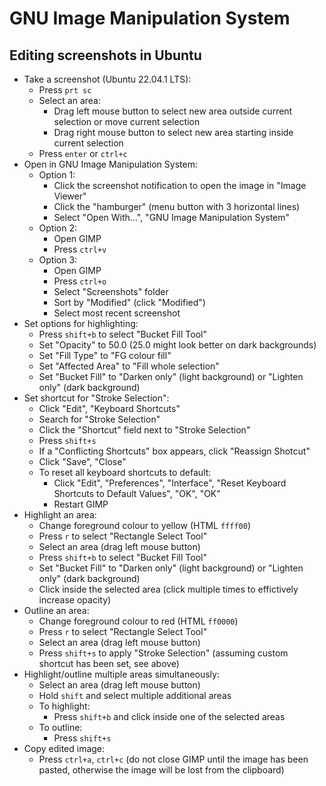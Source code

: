 # GNU Image Manipulation System

## Editing screenshots in Ubuntu

- Take a screenshot (Ubuntu 22.04.1 LTS):
  - Press `prt sc`
  - Select an area:
    - Drag left mouse button to select new area outside current selection or move current selection
    - Drag right mouse button to select new area starting inside current selection
  - Press `enter` or `ctrl+c`
- Open in GNU Image Manipulation System:
  - Option 1:
    - Click the screenshot notification to open the image in "Image Viewer"
    - Click the "hamburger" (menu button with 3 horizontal lines)
    - Select "Open With...", "GNU Image Manipulation System"
  - Option 2:
    - Open GIMP
    - Press `ctrl+v`
  - Option 3:
    - Open GIMP
    - Press `ctrl+o`
    - Select "Screenshots" folder
    - Sort by "Modified" (click "Modified")
    - Select most recent screenshot
- Set options for highlighting:
  - Press `shift+b` to select "Bucket Fill Tool"
  - Set "Opacity" to 50.0 (25.0 might look better on dark backgrounds)
  - Set "Fill Type" to "FG colour fill"
  - Set "Affected Area" to "Fill whole selection"
  - Set "Bucket Fill" to "Darken only" (light background) or "Lighten only" (dark background)
- Set shortcut for "Stroke Selection":
  - Click "Edit", "Keyboard Shortcuts"
  - Search for "Stroke Selection"
  - Click the "Shortcut" field next to "Stroke Selection"
  - Press `shift+s`
  - If a "Conflicting Shortcuts" box appears, click "Reassign Shotcut"
  - Click "Save", "Close"
  - To reset all keyboard shortcuts to default:
    - Click "Edit", "Preferences", "Interface", "Reset Keyboard Shortcuts to Default Values", "OK", "OK"
    - Restart GIMP
- Highlight an area:
  - Change foreground colour to yellow (HTML `ffff00`)
  - Press `r` to select "Rectangle Select Tool"
  - Select an area (drag left mouse button)
  - Press `shift+b` to select "Bucket Fill Tool"
  - Set "Bucket Fill" to "Darken only" (light background) or "Lighten only" (dark background)
  - Click inside the selected area (click multiple times to effictively increase opacity)
- Outline an area:
  - Change foreground colour to red (HTML `ff0000`)
  - Press `r` to select "Rectangle Select Tool"
  - Select an area (drag left mouse button)
  - Press `shift+s` to apply "Stroke Selection" (assuming custom shortcut has been set, see above)
- Highlight/outline multiple areas simultaneously:
  - Select an area (drag left mouse button)
  - Hold `shift` and select multiple additional areas
  - To highlight:
    - Press `shift+b` and click inside one of the selected areas
  - To outline:
    - Press `shift+s`
- Copy edited image:
  - Press `ctrl+a`, `ctrl+c` (do not close GIMP until the image has been pasted, otherwise the image will be lost from the clipboard)
